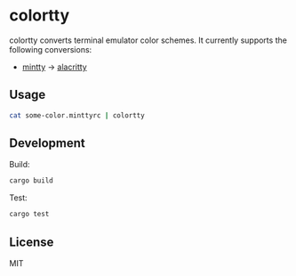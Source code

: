 # colortty

colortty converts terminal emulator color schemes. It currently supports the following conversions:

- [mintty](https://github.com/mintty/mintty) -> [alacritty](https://github.com/jwilm/alacritty)

## Usage

```sh
cat some-color.minttyrc | colortty
```

## Development

Build:

```sh
cargo build
```

Test:

```sh
cargo test
```

## License

MIT
